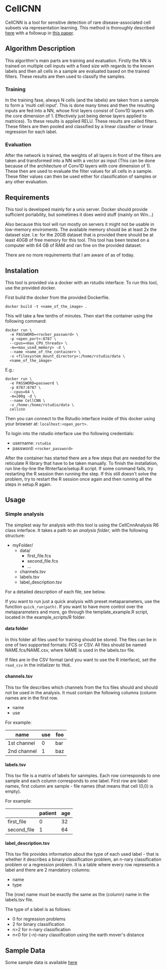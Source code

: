 # CellCNN

CellCNN is a tool for sensitive detection of rare disease-associated cell
subsets via representation learning. This method is thoroughly described
[here](https://www.nature.com/articles/ncomms14825) with a followup in [this
paper](https://www.pnas.org/doi/10.1073/pnas.2003026117).

## Algorithm Description

This algorithm's main parts are training and evaluation. Firstly the
NN is trained on multiple cell inputs with a fixed size with regards
to the known labels and then all cells in a sample are evaluated based
on the trained filters. These results are then used to classify the samples.

### Training

In the training fase, always N cells (and the labels) are taken from a sample
to form a 'multi cell input'. This is done many times and then the resulting
inputs are fed into a NN, whose first layers consist of Conv1D layers with
the core dimension of 1. Effectively just being dense layers applied
to matrices). To these results is applied RELU. These results are called filters.
These filters are then pooled and classified by a linear classifier or
linear regression for each label.

### Evaluation

After the network is trained, the weights of all layers in front of the filters
are taken and transformed into a NN with a vector as input (This can be done
because of the architecture of Conv1D layers with core dimension of 1). These
then are used to evaluate the filter values for all cells in a sample.
These filter values can then be used either for classification of samples
or any other evaluation.

## Requirements

This tool is developed mainly for a unix server. Docker should provide
sufficient portability, but sometimes it does weird stuff (mainly on Win...)

Also because this tool will run mostly on servers it might not be usable
in low-memory enviroments. The available memory should be at least 2x the
dataset size. I.e: for the 20GB dataset that is provided there should be
at least 40GB of free memory for this tool.
This tool has been tested on a computer with 64 GB of RAM and ran fine
on the provided dataset.

There are no more requirements that I am aware of as of today.

## Instalation

This tool is provided via a docker with an rstudio interface. To run this tool,
use the provided docker.

First build the docker from the provided Dockerfile.

```docker build -t <name_of_the_image> .```

This will take a few tenths of minutes. Then start the container using the following command:

```(bash)
docker run \
  -e PASSWORD=<rocker_password> \
  -p <open_port>:8787 \
  --cpus=<max_CPU_threads> \
  -m=<max_used_memory> -d \
  --name <name_of_the_container> \
  -v <filesystem_mount_directory>:/home/rstudio/data \
  <name_of_the_image>
```

E.g.:

```(bash)
docker run \
  -e PASSWORD=password \
  -p 8787:8787 \
  --cpus=64 \
  -m=200g -d \
  --name CellCNN \
  -v /home:/home/rstudio/data \
  cellcnn
```

Then you can connect to the Rstudio interface inside of this docker using your
browser at: `localhost:<open_port>`.

To login into the rstudio interface use tho following credentials:

- username: `rstudio`
- password: `<rocker_password>`

After the container has started there are a few steps that are needed for the
reticulate R library that have to be taken manually.
To finish the installation, run line-by-line the RInterface/setup.R script.
If some command fails, try restarting the R session then running the step.
If this still doesn't solve the problem, try to restart the R session once
again and then running all the steps in setup.R again.

## Usage

### Simple analysis

The simplest way for analysis with this tool is using the CellCnnAnalysis R6
class interface. It takes a path to an *analysis folder*, with the following structure:

- myFolder/
  - data/
    - first_file.fcs
    - second_file.fcs
    - ...
  - channels.tsv
  - labels.tsv
  - label_description.tsv

For a detailed description of each file, see below.

If you want to run just a quick analysis with preset metaparameters, use the
function `quick_run(path)`.
If you want to have more control over the metaparameters and more,
go through the template_example.R script,
located in the example_scripts/R folder.

#### data folder

In this folder all files used for training should be stored. The files can
be in one of two supported formats: FCS or CSV.
All files should be named NAME.fcs/NAME.csv, where NAME is used in the
labels.tsv file.

If files are in the CSV format (and you want to use the R interface),
set the `read_csv` in the initializer to `TRUE`.

#### channels.tsv

This tsv file describes which channels from the fcs files should and should not
be used in the analysis. It must contain the following columns (column names
are in the first row.

- name
- use

For example:

| name        | use | foo |
|-------------|-----|-----|
| 1st channel | 0   | bar |
| 2nd channel | 1   | baz |

#### labels.tsv

This tsv file is a matrix of labels for sanmples. Each row corresponds
to one sample and each column corresponds to one label.
First row are label names, first column are sample - file names (that means
that cell (0,0) is empty).

For example:

|             | patient | age |
|-------------|---------|-----|
| first_file  | 0       | 32  |
| second_file | 1       | 64  |

#### label_description.tsv

This tsv file provides information about the type of each used label - that is
whether it describes a binary classification problem, an n-nary classification
problem or a regression problem. It is a table where every row represents
a label and there are 2 mandatory columns:

- name
- type

The (row) name must be exactly the same as the (column) name in the labels.tsv
file.

The type of a label is as follows:

- 0 for regression problems
- 2 for binary classification
- n>2 for n-nary classification
- n<0 for (-n)-nary classification using the earth mover's distance

## Sample Data

Some sample data is available [here](https://cunicz-my.sharepoint.com/:u:/g/personal/73488560_cuni_cz/EfUUA4BZVvZIn2dTGx0q-O0ByZlLn8_tJzhA-85n3viBvQ?e=lBZNs6)
